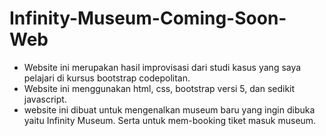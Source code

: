 #  Infinity-Museum-Coming-Soon-Web
<ul>
  <li>Website ini merupakan hasil improvisasi dari studi kasus yang saya pelajari di kursus bootstrap codepolitan. </li>
  <li>Website ini menggunakan html, css, bootstrap versi 5, dan sedikit javascript. </li>
  <li>website ini dibuat untuk mengenalkan museum baru yang ingin dibuka yaitu Infinity Museum. Serta untuk mem-booking tiket masuk museum.</li>
</ul>
